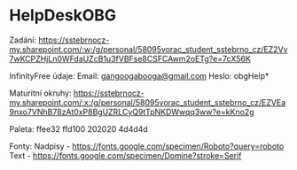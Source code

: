 # HelpDeskOBG

Zadání: https://sstebrnocz-my.sharepoint.com/:w:/g/personal/58095vorac_student_sstebrno_cz/EZ2Vv7wKCPZHjLn0WFdaUZcB1u3fVBFse8CSFCAwm2oETg?e=7cX56K

InfinityFree údaje:
  Email: gangoogabooga@gmail.com
  Heslo: obgHelp*

Maturitní okruhy: https://sstebrnocz-my.sharepoint.com/:x:/g/personal/58095vorac_student_sstebrno_cz/EZVEa9nxo7VNhB78zAt0xP8BgUZRLCyQ9tTpNKDWwqq3ww?e=kKno2g

Paleta:
  ffee32
  ffd100
  202020
  4d4d4d

Fonty:
  Nadpisy - https://fonts.google.com/specimen/Roboto?query=roboto
  Text - https://fonts.google.com/specimen/Domine?stroke=Serif

